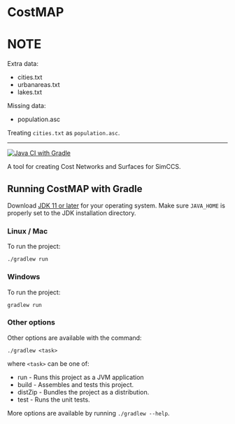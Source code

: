 # CostMAP

# NOTE

Extra data:

- cities.txt
- urbanareas.txt
- lakes.txt

Missing data:

- population.asc

Treating `cities.txt` as `population.asc`.

---------------

[![Java CI with Gradle](https://github.com/daniellivingston/costmap/actions/workflows/gradle.yml/badge.svg)](https://github.com/daniellivingston/costmap/actions/workflows/gradle.yml)

A tool for creating Cost Networks and Surfaces for SimCCS.

## Running CostMAP with Gradle

Download [JDK 11 or later](http://jdk.java.net/) for your operating system.
Make sure `JAVA_HOME` is properly set to the JDK installation directory.

### Linux / Mac

To run the project:

    ./gradlew run

### Windows

To run the project:

    gradlew run

### Other options

Other options are available with the command:

    ./gradlew <task>

where `<task>` can be one of:

- run - Runs this project as a JVM application
- build - Assembles and tests this project.
- distZip - Bundles the project as a distribution.
- test - Runs the unit tests.

More options are available by running `./gradlew --help`.

